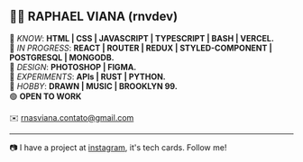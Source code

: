 👨‍🚀 RAPHAEL VIANA (rnvdev) <br>
---
🔘   *KNOW*: **HTML | CSS | JAVASCRIPT | TYPESCRIPT | BASH | VERCEL.**<br>
🔘   *IN PROGRESS*: **REACT | ROUTER | REDUX | STYLED-COMPONENT | POSTGRESQL | MONGODB.**<br>
🔘   *DESIGN*: **PHOTOSHOP | FIGMA.**<br>
🔘   *EXPERIMENTS*: **APIs | RUST | PYTHON.**<br>
🔘   *HOBBY*: **DRAWN | MUSIC | BROOKLYN 99.**<br>
🟢  **OPEN TO WORK**

✉️ rnasviana.contato@gmail.com

---

📷 I have a project at <a href="http://instagram.com/rnvdev>instagram">instagram</a>, it's tech cards. Follow me!
